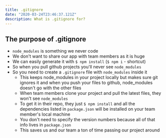 ```yaml
---
title: .gitignore
date: "2020-03-24T23:46:37.121Z"
description: What is .gitignore for?
---
```


## The purpose of .gitignore
* `node_modules` is something we never code
* We don't want to share our app with team members as it is huge
* We can easily generate it with `$ npm install` (`$ npm i` - shortcut)
* So when you pull github projects you'll never see `node_modules`
* So you need to create a `.gitignore` file with `node_modules` inside it
    - This keeps node_modules in your project locally but makes sure git ignores it and when you push your files to github, node_modules doesn't go with the other files
    - When team members clone your project and pull the latest files, they won't see `node_modules`
    - To get it in their repo, they just `$ npm install` and all the dependencies listed in `package.json` will be installed on your team member's local machine
    - You don't need to specify the version numbers because all of that info lives in `package.json`
    - This saves us and our team a ton of time passing our project around
